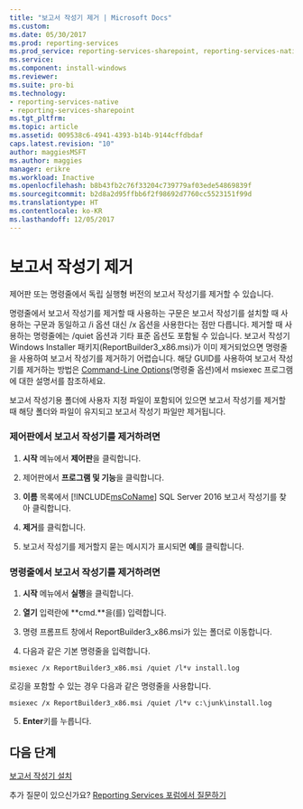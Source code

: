 ```yaml
---
title: "보고서 작성기 제거 | Microsoft Docs"
ms.custom: 
ms.date: 05/30/2017
ms.prod: reporting-services
ms.prod_service: reporting-services-sharepoint, reporting-services-native
ms.service: 
ms.component: install-windows
ms.reviewer: 
ms.suite: pro-bi
ms.technology:
- reporting-services-native
- reporting-services-sharepoint
ms.tgt_pltfrm: 
ms.topic: article
ms.assetid: 009538c6-4941-4393-b14b-9144cffdbdaf
caps.latest.revision: "10"
author: maggiesMSFT
ms.author: maggies
manager: erikre
ms.workload: Inactive
ms.openlocfilehash: b8b43fb2c76f33204c739779af03ede54869839f
ms.sourcegitcommit: b2d8a2d95ffbb6f2f98692d7760cc5523151f99d
ms.translationtype: HT
ms.contentlocale: ko-KR
ms.lasthandoff: 12/05/2017
---
```

# <a name="uninstall-report-builder"></a>보고서 작성기 제거

제어판 또는 명령줄에서 독립 실행형 버전의 보고서 작성기를 제거할 수 있습니다.

명령줄에서 보고서 작성기를 제거할 때 사용하는 구문은 보고서 작성기를 설치할 때 사용하는 구문과 동일하고 /i 옵션 대신 /x 옵션을 사용한다는 점만 다릅니다. 제거할 때 사용하는 명령줄에는 /quiet 옵션과 기타 표준 옵션도 포함될 수 있습니다. 보고서 작성기 Windows Installer 패키지(ReportBuilder3_x86.msi)가 이미 제거되었으면 명령줄을 사용하여 보고서 작성기를 제거하기 어렵습니다. 해당 GUID를 사용하여 보고서 작성기를 제거하는 방법은 [Command-Line Options](https://msdn.microsoft.com/library/windows/desktop/aa367988.aspx)(명령줄 옵션)에서 msiexec 프로그램에 대한 설명서를 참조하세요.  

보고서 작성기용 폴더에 사용자 지정 파일이 포함되어 있으면 보고서 작성기를 제거할 때 해당 폴더와 파일이 유지되고 보고서 작성기 파일만 제거됩니다.  

### <a name="to-uninstall-report-builder-from-the-control-panel"></a>제어판에서 보고서 작성기를 제거하려면

1.  **시작** 메뉴에서 **제어판**을 클릭합니다.  
  
2.  제어판에서 **프로그램 및 기능**을 클릭합니다.  
  
3.  **이름** 목록에서 [!INCLUDE[msCoName](../../includes/msconame-md.md)] SQL Server 2016 보고서 작성기를 찾아 클릭합니다.  
  
4.  **제거**를 클릭합니다.  
  
5.  보고서 작성기를 제거할지 묻는 메시지가 표시되면 **예**를 클릭합니다.  
  
### <a name="to-uninstall-report-builder-from-the-command-line"></a>명령줄에서 보고서 작성기를 제거하려면  
  
1.  **시작** 메뉴에서 **실행**을 클릭합니다.  
  
2.  **열기** 입력란에 **cmd.**을(를) 입력합니다.  
  
3.  명령 프롬프트 창에서 ReportBuilder3_x86.msi가 있는 폴더로 이동합니다.  
  
4.  다음과 같은 기본 명령줄을 입력합니다.  
  
 `msiexec /x ReportBuilder3_x86.msi /quiet /l*v install.log`  
  
 로깅을 포함할 수 있는 경우 다음과 같은 명령줄을 사용합니다.  
  
 `msiexec /x ReportBuilder3_x86.msi /quiet /l*v c:\junk\install.log`  
  
5.  **Enter**키를 누릅니다.  

## <a name="next-steps"></a>다음 단계

[보고서 작성기 설치](../../reporting-services/install-windows/install-report-builder.md)  

추가 질문이 있으신가요? [Reporting Services 포럼에서 질문하기](http://go.microsoft.com/fwlink/?LinkId=620231)
